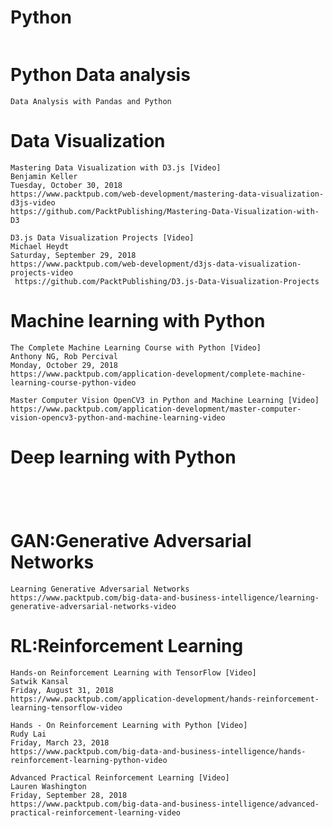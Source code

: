 # Python


```

```

# Python Data analysis

```
Data Analysis with Pandas and Python

```


# Data Visualization
```
Mastering Data Visualization with D3.js [Video]
Benjamin Keller
Tuesday, October 30, 2018 
https://www.packtpub.com/web-development/mastering-data-visualization-d3js-video
https://github.com/PacktPublishing/Mastering-Data-Visualization-with-D3

```

```
D3.js Data Visualization Projects [Video]
Michael Heydt
Saturday, September 29, 2018 
https://www.packtpub.com/web-development/d3js-data-visualization-projects-video
 https://github.com/PacktPublishing/D3.js-Data-Visualization-Projects
```



# Machine learning with Python

```
The Complete Machine Learning Course with Python [Video]
Anthony NG, Rob Percival
Monday, October 29, 2018
https://www.packtpub.com/application-development/complete-machine-learning-course-python-video
```
```
Master Computer Vision OpenCV3 in Python and Machine Learning [Video]
https://www.packtpub.com/application-development/master-computer-vision-opencv3-python-and-machine-learning-video
```
# Deep learning with Python

```


```

```


```

# GAN:Generative Adversarial Networks

```
Learning Generative Adversarial Networks 
https://www.packtpub.com/big-data-and-business-intelligence/learning-generative-adversarial-networks-video
```

# RL:Reinforcement Learning

```
Hands-on Reinforcement Learning with TensorFlow [Video]
Satwik Kansal
Friday, August 31, 2018
https://www.packtpub.com/application-development/hands-reinforcement-learning-tensorflow-video
```
```
Hands - On Reinforcement Learning with Python [Video]
Rudy Lai
Friday, March 23, 2018
https://www.packtpub.com/big-data-and-business-intelligence/hands-reinforcement-learning-python-video
```
```
Advanced Practical Reinforcement Learning [Video]
Lauren Washington
Friday, September 28, 2018 
https://www.packtpub.com/big-data-and-business-intelligence/advanced-practical-reinforcement-learning-video
```



```


```
